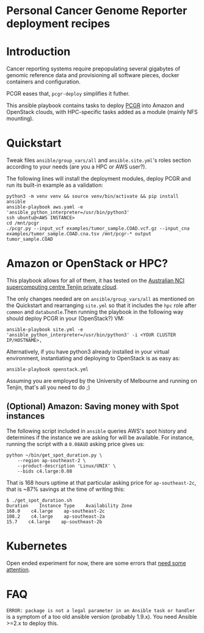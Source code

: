Personal Cancer Genome Reporter deployment recipes
==================================================

Introduction
============

Cancer reporting systems require prepopulating several gigabytes of genomic reference data and provisioning all software pieces, docker containers and configuration.

PCGR eases that, `pcgr-deploy` simplifies it futher.

This ansible playbook contains tasks to deploy [PCGR](https://github.com/sigven/pcgr) into Amazon and OpenStack clouds, with HPC-specific tasks added as a module (mainly NFS mounting).

Quickstart
==========

Tweak files `ansible/group_vars/all` and `ansible.site.yml`'s roles section according to your needs (are you a HPC or AWS user?).

The following lines will install the deployment modules, deploy PCGR and run its built-in example as a validation:

```
python3 -m venv venv && source venv/bin/activate && pip install ansible
ansible-playbook aws.yaml -e 'ansible_python_interpreter=/usr/bin/python3'
ssh ubuntu@<AWS INSTANCE>
cd /mnt/pcgr
./pcgr.py --input_vcf examples/tumor_sample.COAD.vcf.gz --input_cna examples/tumor_sample.COAD.cna.tsv /mnt/pcgr-* output tumor_sample.COAD
```

Amazon or OpenStack or HPC?
===========================

This playbook allows for all of them, it has tested on the [Australian NCI supercomputing centre Tenjin private cloud](https://nci.org.au/systems-services/cloud-computing/tenjin/).

The only changes needed are on `ansible/group_vars/all` as mentioned on the Quickstart and rearranging `site.yml` so that it includes the `hpc` role after `common` and `databundle`.Then running the playbook in the following way should deploy PCGR in your (OpenStack?) VM:

```
ansible-playbook site.yml -e 'ansible_python_interpreter=/usr/bin/python3' -i <YOUR CLUSTER IP/HOSTNAME>,
```

Alternatively, if you have python3 already installed in your virtual environment, instantiating and deploying to OpenStack is as easy as:

```
ansible-playbook openstack.yml
```

Assuming you are employed by the University of Melbourne and running on Tenjin, that's all you need to do ;)

(Optional) Amazon: Saving money with Spot instances
---------------------------------------------------

The following script included in `ansible` queries AWS's spot history and determines if the
instance we are asking for will be available. For instance, running the script with a `0.08AUD`
asking price gives us:

```
python ~/bin/get_spot_duration.py \
	--region ap-southeast-2 \
	--product-description 'Linux/UNIX' \
	--bids c4.large:0.08
```

That is 168 hours uptime at that particular asking price for `ap-southeast-2c`, that 
is ~87% savings at the time of writing this:

```
$ ./get_spot_duration.sh
Duration    Instance Type    Availability Zone
168.0    c4.large    ap-southeast-2c
108.2    c4.large    ap-southeast-2a
15.7    c4.large    ap-southeast-2b
```

Kubernetes
==========

Open ended experiment for now, there are some errors that [need some attention](https://twitter.com/braincode/status/865250048480817152).

FAQ
===

`ERROR: package is not a legal parameter in an Ansible task or handler` is a symptom of a too old ansible version (probably 1.9.x). You need Ansible >=2.x to deploy this.
